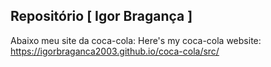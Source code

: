 ## Repositório [ Igor Bragança ]

Abaixo meu site da coca-cola:
Here's my coca-cola website:
https://igorbraganca2003.github.io/coca-cola/src/

